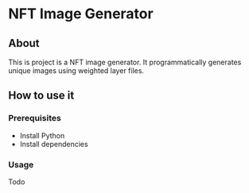 # NFT Image Generator

## About

This is project is a NFT image generator. It programmatically generates unique images using
weighted layer files.

## How to use it

### Prerequisites
- Install Python
- Install dependencies

### Usage
Todo